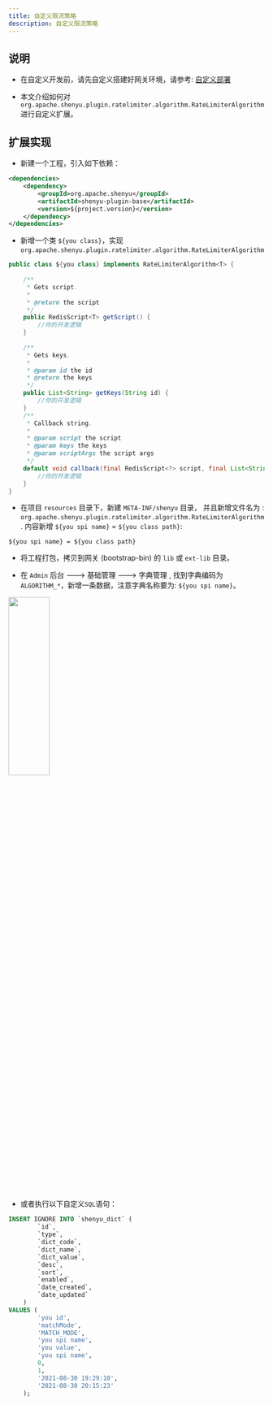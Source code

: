 ```yaml
---
title: 自定义限流策略
description: 自定义限流策略
---
```



## 说明

* 在自定义开发前，请先自定义搭建好网关环境，请参考: [自定义部署](../../deployment/deployment-custom)

* 本文介绍如何对 `org.apache.shenyu.plugin.ratelimiter.algorithm.RateLimiterAlgorithm` 进行自定义扩展。

## 扩展实现

* 新建一个工程，引入如下依赖：

```xml
<dependencies>
    <dependency>
        <groupId>org.apache.shenyu</groupId>
        <artifactId>shenyu-plugin-base</artifactId>
        <version>${project.version}</version>
    </dependency>
</dependencies>
```

* 新增一个类 `${you class}`，实现 `org.apache.shenyu.plugin.ratelimiter.algorithm.RateLimiterAlgorithm`

```java
public class ${you class} implements RateLimiterAlgorithm<T> {
  
    /**
     * Gets script.
     *
     * @return the script
     */
    public RedisScript<T> getScript() {
        //你的开发逻辑
    }
    
    /**
     * Gets keys.
     *
     * @param id the id
     * @return the keys
     */
    public List<String> getKeys(String id) {
        //你的开发逻辑
    }
    /**
     * Callback string.
     *
     * @param script the script
     * @param keys the keys
     * @param scriptArgs the script args
     */
    default void callback(final RedisScript<?> script, final List<String> keys, final List<String> scriptArgs) {
        //你的开发逻辑
    }       
}
```

* 在项目 `resources` 目录下，新建 `META-INF/shenyu` 目录， 并且新增文件名为 : `org.apache.shenyu.plugin.ratelimiter.algorithm.RateLimiterAlgorithm`.
内容新增 `${you spi name}` = `${you class path}`:

```
${you spi name} = ${you class path}
```

* 将工程打包，拷贝到网关 (bootstrap-bin) 的 `lib` 或 `ext-lib` 目录。

* 在 `Admin` 后台 ---> 基础管理 ---> 字典管理 ,  找到字典编码为 `ALGORITHM_*`，新增一条数据，注意字典名称要为: `${you spi name}`。

<img src="/img/shenyu/custom/custom-rate-limiter-zh.jpg" width="40%" height="30%" />

* 或者执行以下自定义`SQL`语句：

```sql
INSERT IGNORE INTO `shenyu_dict` (
        `id`,
        `type`,
        `dict_code`,
        `dict_name`,
        `dict_value`,
        `desc`,
        `sort`,
        `enabled`,
        `date_created`,
        `date_updated`
    )
VALUES (
        'you id',
        'matchMode',
        'MATCH_MODE',
        'you spi name',
        'you value',
        'you spi name',
        0,
        1,
        '2021-08-30 19:29:10',
        '2021-08-30 20:15:23'
    );
```
